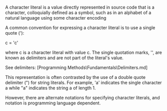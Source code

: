 A character literal is a value directly represented in source code that is a character, colloquially defined as a symbol, such as in an alphabet of a natural language using some character encoding

A common convention for expressing a character literal is to use a single quote ('):

  c = 'c'

where c is a character literal with value c. The single quotation marks, '', are known as delimiters and are not part of the literal's value.

See delimiters:
[Programming Methods\Fundamentals\Delimiters.md]

This representation is often contrasted by the use of a double quote delimiter (") for string literals. For example, 'a' indicates the single character a while "a" indicates the string a of length 1.

However, there are alternate notations for specifying character literals, and notation is programming language dependent.
